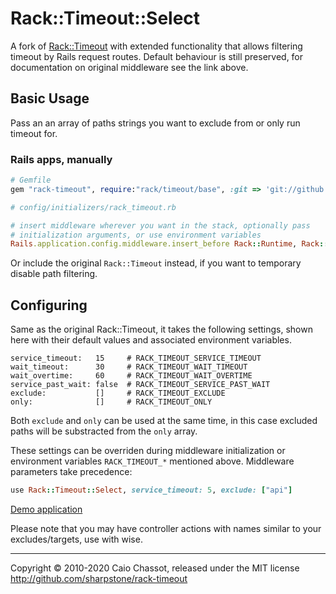 Rack::Timeout::Select
=============

A fork of [Rack::Timeout](https://github.com/heroku/rack-timeout) with extended functionality that allows filtering timeout by Rails request routes.
Default behaviour is still preserved, for documentation on original middleware see the link above.


Basic Usage
-----------

Pass an an array of paths strings you want to exclude from or only run timeout for.

### Rails apps, manually


```ruby
# Gemfile
gem "rack-timeout", require:"rack/timeout/base", :git => 'git://github.com/hyfn/rack-timeout.git'
```

```ruby
# config/initializers/rack_timeout.rb

# insert middleware wherever you want in the stack, optionally pass
# initialization arguments, or use environment variables
Rails.application.config.middleware.insert_before Rack::Runtime, Rack::Timeout::Select, service_timeout: 5, exclude: ["statistics"]
```

Or include the original `Rack::Timeout` instead, if you want to temporary disable path filtering.

Configuring
-----------

Same as the original Rack::Timeout, it takes the following settings, shown here with their
default values and associated environment variables.

```
service_timeout:   15     # RACK_TIMEOUT_SERVICE_TIMEOUT
wait_timeout:      30     # RACK_TIMEOUT_WAIT_TIMEOUT
wait_overtime:     60     # RACK_TIMEOUT_WAIT_OVERTIME
service_past_wait: false  # RACK_TIMEOUT_SERVICE_PAST_WAIT
exclude:           []     # RACK_TIMEOUT_EXCLUDE
only:              []     # RACK_TIMEOUT_ONLY
```

Both `exclude` and `only` can be used at the same time, in this case excluded paths will be substracted from the `only` array.

These settings can be overriden during middleware initialization or
environment variables `RACK_TIMEOUT_*` mentioned above. Middleware
parameters take precedence:

```ruby
use Rack::Timeout::Select, service_timeout: 5, exclude: ["api"]
```
[Demo application](https://github.com/mkrl/rack-timeout-test)

Please note that you may have controller actions with names similar to your excludes/targets, use with wise.

---
Copyright © 2010-2020 Caio Chassot, released under the MIT license
<http://github.com/sharpstone/rack-timeout>
